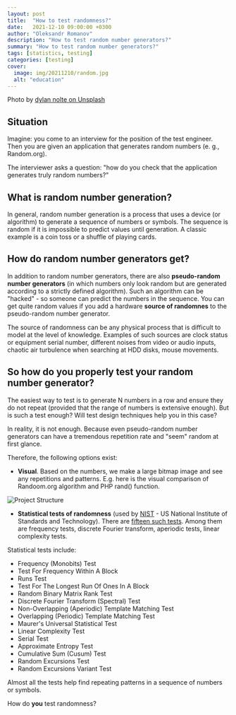 ```yaml
---
layout: post
title:  "How to test randomness?"
date:   2021-12-10 09:00:00 +0300
author: "Oleksandr Romanov"
description: "How to test random number generators?"
summary: "How to test random number generators?"
tags: [statistics, testing]
categories: [testing]
cover:
  image: img/20211210/random.jpg
  alt: "education"
---
```


Photo by [dylan nolte on Unsplash](https://unsplash.com/@dylan_nolte?utm_source=unsplash&utm_medium=referral&utm_content=creditCopyText)

## Situation
Imagine: you come to an interview for the position of the test engineer. Then you are given an application that generates random numbers (e. g., Random.org). 

The interviewer asks a question: "how do you check that the application generates truly random numbers?"

## What is random number generation?
In general, random number generation is a process that uses a device (or algorithm) to generate a sequence of numbers or symbols. The sequence is random if it is impossible to predict values ​​until generation.
A classic example is a coin toss or a shuffle of playing cards.

## How do random number generators get?
In addition to random number generators, there are also **pseudo-random number generators** (in which numbers only look random but are generated according to a strictly defined algorithm). Such an algorithm can be "hacked" - so someone can predict the numbers in the sequence.
You can get quite random values if you add a hardware **source of randomnes** to the pseudo-random number generator.

The source of randomness can be any physical process that is difficult to model at the level of knowledge.
Examples of such sources are clock status or equipment serial number, different noises from video or audio inputs, chaotic air turbulence when searching at HDD disks, mouse movements.

## So how do you properly test your random number generator?
The easiest way to test is to generate N numbers in a row and ensure they do not repeat (provided that the range of numbers is extensive enough).
But is such a test enough? Will test design techniques help you in this case?

In reality, it is not enough. Because even pseudo-random number generators can have a tremendous repetition rate and "seem" random at first glance.

Therefore, the following options exist:

* **Visual**. Based on the numbers, we make a large bitmap image and see any repetitions and patterns. E.g. here is the visual comparison of Randoom.org algorithm and PHP rand() function.  

![Project Structure](/img/20211210/randomVisual.png)

* **Statistical tests of randomness** (used by [NIST](https://www.nist.gov/) - US National Institute of Standards and Technology). There are [fifteen such tests](https://csrc.nist.gov/projects/random-bit-generation/documentation-and-software/guide-to-the-statistical-tests). Among them are frequency tests, discrete Fourier transform, aperiodic tests, linear complexity tests. 

Statistical tests include:
- Frequency (Monobits) Test
- Test For Frequency Within A Block
- Runs Test
- Test For The Longest Run Of Ones In A Block
- Random Binary Matrix Rank Test
- Discrete Fourier Transform (Spectral) Test
- Non-Overlapping (Aperiodic) Template Matching Test
- Overlapping (Periodic) Template Matching Test
- Maurer's Universal Statistical Test
- Linear Complexity Test
- Serial Test
- Approximate Entropy Test
- Cumulative Sum (Cusum) Test
- Random Excursions Test
- Random Excursions Variant Test

Almost all the tests help find repeating patterns in a sequence of numbers or symbols.

How do **you** test randomness?

